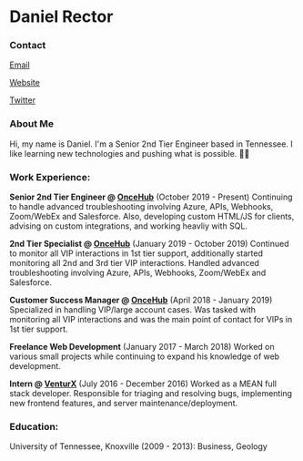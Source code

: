 # Daniel Rector

### Contact

[Email](mailto:hello@danielkrector.com?subject=Hello&body=Hi)

[Website](https://danielkrector.com)

[Twitter](https://twitter.com/danielkrector)

### About Me

Hi, my name is Daniel. I'm a Senior 2nd Tier Engineer based in Tennessee. I like learning new technologies and pushing what is possible. 👍🏻

### Work Experience:

**Senior 2nd Tier Engineer @ [OnceHub](https://www.oncehub.com)** (October 2019 - Present)
Continuing to handle advanced troubleshooting involving Azure, APIs, Webhooks, Zoom/WebEx and Salesforce. Also, developing custom HTML/JS for clients, advising on custom integrations, and working heavliy with SQL. 

**2nd Tier Specialist @ [OnceHub](https://www.oncehub.com)** (January 2019 - October 2019)
Continued to monitor all VIP interactions in 1st tier support, additionally started monitoring all 2nd and 3rd tier VIP interactions. Handled advanced troubleshooting involving Azure, APIs, Webhooks, Zoom/WebEx and Salesforce.

**Customer Success Manager @ [OnceHub](https://www.oncehub.com)** (April 2018 - January 2019)
Specialized in handling VIP/large account cases. Was tasked with monitoring all VIP interactions and was the main point of contact for VIPs in 1st tier support. 

**Freelance Web Development** (January 2017 - March 2018)
Worked on various small projects while continuing to expand his knowledge of web development.

**Intern @ [VenturX](https://venturx.ca)** (July 2016 - December 2016)
Worked as a MEAN full stack developer. Responsible for triaging and resolving bugs, implementing new frontend features, and server maintenance/deployment.

### Education:

University of Tennessee, Knoxville (2009 - 2013):
	Business, Geology
